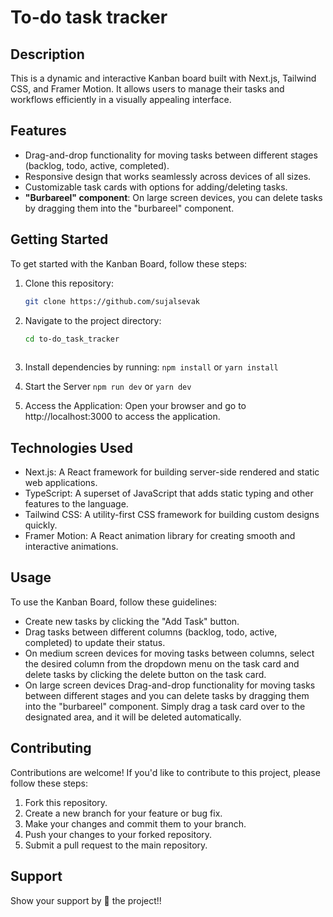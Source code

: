# To-do task tracker

## Description
This is a dynamic and interactive Kanban board built with Next.js, Tailwind CSS, and Framer Motion. It allows users to manage their tasks and workflows efficiently in a visually appealing interface.

## Features
- Drag-and-drop functionality for moving tasks between different stages (backlog, todo, active, completed). 
- Responsive design that works seamlessly across devices of all sizes.
- Customizable task cards with options for adding/deleting tasks.
- **"Burbareel" component**: On large screen devices, you can delete tasks by dragging them into the "burbareel" component.

## Getting Started
To get started with the Kanban Board, follow these steps:

1. Clone this repository:
   ```bash
   git clone https://github.com/sujalsevak

2. Navigate to the project directory:
   ```bash
   cd to-do_task_tracker
 
3. Install dependencies by running: `npm install` or `yarn install`

4. Start the Server `npm run dev` or `yarn dev`
   
5. Access the Application: Open your browser and go to http://localhost:3000 to access the application.

## Technologies Used
- Next.js: A React framework for building server-side rendered and static web applications.
- TypeScript: A superset of JavaScript that adds static typing and other features to the language.
- Tailwind CSS: A utility-first CSS framework for building custom designs quickly.
- Framer Motion: A React animation library for creating smooth and interactive animations.

## Usage
To use the Kanban Board, follow these guidelines:
- Create new tasks by clicking the "Add Task" button.
- Drag tasks between different columns (backlog, todo, active, completed) to update their status.
- On medium screen devices for moving tasks between columns, select the desired column from the dropdown menu on the task card and delete tasks by clicking the delete button on the task card. 
- On large screen devices Drag-and-drop functionality for moving tasks between different stages and you can delete tasks by dragging them into the "burbareel" component. Simply drag a task card over to the designated area, and it will be deleted automatically. 

## Contributing
Contributions are welcome! If you'd like to contribute to this project, please follow these steps:
1. Fork this repository.
2. Create a new branch for your feature or bug fix.
3. Make your changes and commit them to your branch.
4. Push your changes to your forked repository.
5. Submit a pull request to the main repository.


## Support

Show your support by 🌟 the project!!

